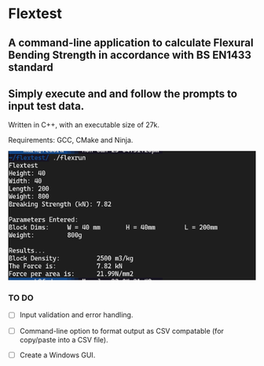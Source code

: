 # Flextest

## A command-line application to calculate Flexural Bending Strength in accordance with BS EN1433 standard

## Simply execute and and follow the prompts to input test data.

Written in C++, with an executable size of 27k.

Requirements: GCC, CMake and Ninja.

![Example test run](/images/test-run.png)

### TO DO
- [ ] Input validation and error handling.
- [ ] Command-line option to format output as CSV compatable (for copy/paste into a CSV file).
- [ ] Create a Windows GUI.






